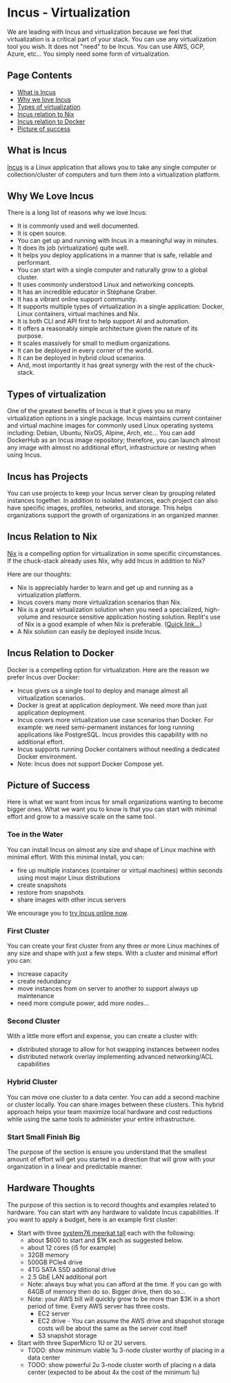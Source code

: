 # Incus - Virtualization

We are leading with Incus and virtualization because we feel that virtualization is a critical part of your stack. You can use any virtualization tool you wish. It does not "need" to be Incus. You can use AWS, GCP, Azure, etc... You simply need some form of virtualization.

## Page Contents
- [What is Incus](#what-is-incus)
- [Why we love Incus](#why-we-love-incus)
- [Types of virtualization](#types-of-virtualization)
- [Incus relation to Nix](#incus-relation-to-nix)
- [Incus relation to Docker](#incus-relation-to-docker)
- [Picture of success](#picture-of-success)

## What is Incus

[Incus](https://linuxcontainers.org/incus/docs/main/) is a Linux application that allows you to take any single computer or collection/cluster of computers and turn them into a virtualization platform.

## Why We Love Incus

There is a long list of reasons why we love Incus:

- It is commonly used and well documented.
- It is open source.
- You can get up and running with Incus in a meaningful way in minutes.
- It does its job (virtualization) quite well.
- It helps you deploy applications in a manner that is safe, reliable and performant.
- You can start with a single computer and naturally grow to a global cluster.
- It uses commonly understood Linux and networking concepts.
- It has an incredible educator in Stéphane Graber.
- It has a vibrant online support community.
- It supports multiple types of virtualization in a single application: Docker, Linux containers, virtual machines and Nix.
- It is both CLI and API first to help support AI and automation.
- It offers a reasonably simple architecture given the nature of its purpose.
- It scales massively for small to medium organizations.
- It can be deployed in every corner of the world.
- It can be deployed in hybrid cloud scenarios.
- And, most importantly it has great synergy with the rest of the chuck-stack.

## Types of virtualization

One of the greatest benefits of Incus is that it gives you so many virtualization options in a single package. Incus maintains current container and virtual machine images for commonly used Linux operating systems including: Debian, Ubuntu, NixOS, Alpine, Arch, etc... You can add DockerHub as an Incus image repository; therefore, you can launch almost any image with almost no additional effort, infrastructure or nesting when using Incus.

## Incus has Projects

You can use projects to keep your Incus server clean by grouping related instances together. In addition to isolated instances, each project can also have specific images, profiles, networks, and storage. This helps organizations support the growth of organizations in an organized manner.

## Incus Relation to Nix

[Nix](./tool-linux.md#nix) is a compelling option for virtualization in some specific circumstances. If the chuck-stack already uses Nix, why add Incus in addition to Nix? 

Here are our thoughts:

- Nix is appreciably harder to learn and get up and running as a virtualization platform.
- Incus covers many more virtualization scenarios than Nix.
- Nix is a great virtualization solution when you need a specialized, high-volume and resource sensitive application hosting solution. Replit's use of Nix is a good example of when Nix is preferable. ([Quick link...](https://blog.replit.com/nix_web_app))
- A Nix solution can easily be deployed inside Incus.

## Incus Relation to Docker

Docker is a compelling option for virtualization. Here are the reason we prefer Incus over Docker:

- Incus gives us a single tool to deploy and manage almost all virtualization scenarios.
- Docker is great at application deployment. We need more than just application deployment.
- Incus covers more virtualization use case scenarios than Docker. For example: we need semi-permanent instances for long running applications like PostgreSQL. Incus provides this capability with no additional effort.
- Incus supports running Docker containers without needing a dedicated Docker environment.
- Note: Incus does not support Docker Compose yet.

## Picture of Success

Here is what we want from incus for small organizations wanting to become bigger ones. What we want you to know is that you can start with minimal effort and grow to a massive scale on the same tool.

### Toe in the Water

You can install Incus on almost any size and shape of Linux machine with minimal effort. With this minimal install, you can:

- fire up multiple instances (container or virtual machines) within seconds using most major Linux distributions
- create snapshots
- restore from snapshots
- share images with other incus servers

We encourage you to [try Incus online now](https://linuxcontainers.org/incus/try-it/).

### First Cluster

You can create your first cluster from any three or more Linux machines of any size and shape with just a few steps. With a cluster and minimal effort you can:

- increase capacity
- create redundancy
- move instances from on server to another to support always up maintenance
- need more compute power, add more nodes...

### Second Cluster

With a little more effort and expense, you can create a cluster with:

- distributed storage to allow for hot swapping instances between nodes
- distributed network overlay implementing advanced networking/ACL capabilities

### Hybrid Cluster

You can move one cluster to a data center. You can add a second machine or cluster locally. You can share images between these clusters. This hybrid approach helps your team maximize local hardware and cost reductions while using the same tools to administer your entire infrastructure.

### Start Small Finish Big

The purpose of the section is ensure you understand that the smallest amount of effort will get you started in a direction that will grow with your organization in a linear and predictable manner.

## Hardware Thoughts

The purpose of this section is to record thoughts and examples related to hardware. You can start with any hardware to validate Incus capabilities. If you want to apply a budget, here is an example first cluster:

- Start with three [system76 meerkat tall](https://system76.com/desktops/meerkat) each with the following:
  - about $600 to start and $1K each as suggested below.
  - about 12 cores (i5 for example)
  - 32GB memory
  - 500GB PCIe4 drive
  - 4TG SATA SSD additional drive
  - 2.5 GbE LAN additional port
  - Note: always buy what you can afford at the time. If you can go with 64GB of memory then do so. Bigger drive, then do so...
  - Note: your AWS bill will quickly grow to be more than $3K in a short period of time. Every AWS server has three costs. 
    - EC2 server
    - EC2 drive - You can assume the AWS drive and shapshot storage costs will be about the same as the server cost itself
    - S3 snapshot storage
- Start with three SuperMicro 1U or 2U servers.
  - TODO: show minimum viable 1u 3-node cluster worthy of placing in a data center
  - TODO: show powerful 2u 3-node cluster worth of placing n a data center (expected to be about 4x the cost of the minimum 1u)
